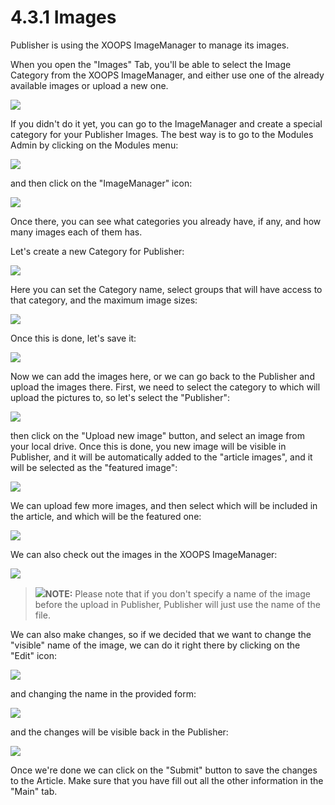 # 4.3.1 Images

Publisher is using the XOOPS ImageManager to manage its images.

When you open the "Images" Tab, you'll be able to select the Image Category from the XOOPS ImageManager, and either use one of the already available images or upload a new one.

![](../../.gitbook/assets/images1.jpg)

If you didn't do it yet, you can go to the ImageManager and create a special category for your Publisher Images. The best way is to go to the Modules Admin by clicking on the Modules menu:

![](../../.gitbook/assets/images2.png)

and then click on the "ImageManager" icon:

![](../../.gitbook/assets/images3.png)

Once there, you can see what categories you already have, if any, and how many images each of them has.

Let's create a new Category for Publisher:

![](../../.gitbook/assets/images4.png)

Here you can set the Category name, select groups that will have access to that category, and the maximum image sizes:

![](../../.gitbook/assets/images5.png)

Once this is done, let's save it:

![](../../.gitbook/assets/images6.png)

Now we can add the images here, or we can go back to the Publisher and upload the images there. First, we need to select the category to which will upload the pictures to, so let's select the "Publisher":

![](../../.gitbook/assets/images7.png)

then click on the "Upload new image" button, and select an image from your local drive. Once this is done, you new image will be visible in Publisher, and it will be automatically added to the "article images", and it will be selected as the "featured image":

![](../../.gitbook/assets/images8.png)

We can upload few more images, and then select which will be included in the article, and which will be the featured one:

![](../../.gitbook/assets/images9.png)

We can also check out the images in the XOOPS ImageManager:

![](../../.gitbook/assets/images10.png)

> ![](../../.gitbook/assets/info.png)**NOTE:** Please note that if you don't specify a name of the image before the upload in Publisher, Publisher will just use the name of the file.

We can also make changes, so if we decided that we want to change the "visible" name of the image, we can do it right there by clicking on the "Edit" icon:

![](../../.gitbook/assets/images11.png)

and changing the name in the provided form:

![](../../.gitbook/assets/images12.png)

and the changes will be visible back in the Publisher:

![](../../.gitbook/assets/images13.png)

Once we're done we can click on the "Submit" button to save the changes to the Article. Make sure that you have fill out all the other information in the "Main" tab.

